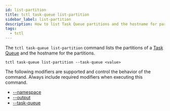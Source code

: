 ```yaml
---
id: list-partition
title: tctl task-queue list-partition
sidebar_label: list-partition
description: How to list Task Queue partitions and the hostname for partitions using tctl.
tags:
  - tctl
---
```


The `tctl task-queue list-partition` command lists the partitions of a [Task Queue](/concepts/what-is-a-task-queue) and the hostname for the partitions.

`tctl task-queue list-partition --task-queue <value>`

The following modifiers are supported and control the behavior of the command.
Always include required modifiers when executing this command.

- [--namespace](/temporal-cli/modifiers#--namespace)
- [--output](/temporal-cli/modifiers#--output)
- [--task-queue](/temporal-cli/modifiers#--task-queue)
